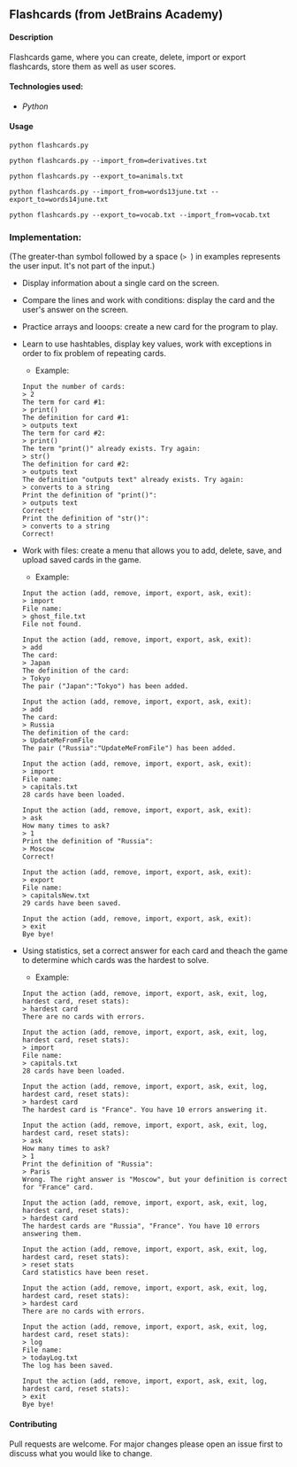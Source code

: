 ## Flashcards (from JetBrains Academy)

#### Description 
Flashcards game, where you can create, delete, import or export flashcards, store them as well as user scores.

#### Technologies used:
- *Python*

#### Usage 
```
python flashcards.py
```
```
python flashcards.py --import_from=derivatives.txt
```
```
python flashcards.py --export_to=animals.txt
```
```
python flashcards.py --import_from=words13june.txt --export_to=words14june.txt
```
```
python flashcards.py --export_to=vocab.txt --import_from=vocab.txt
```
### Implementation:
(The greater-than symbol followed by a space (```> ```) in examples represents the user input. It's not part of the input.)

- Display information about a single card on the screen.
- Compare the lines and work with conditions: display the card and the user's answer on the screen.
- Practice arrays and looops: create a new card for the program to play.
- Learn to use hashtables, display key values, work with exceptions in order to fix problem of repeating cards.
	- Example:
	```
	Input the number of cards:
	> 2
	The term for card #1:
	> print()
	The definition for card #1:
	> outputs text
	The term for card #2:
	> print()
	The term "print()" already exists. Try again:
	> str()
	The definition for card #2:
	> outputs text
	The definition "outputs text" already exists. Try again:
	> converts to a string
	Print the definition of "print()":
	> outputs text
	Correct!
	Print the definition of "str()":
	> converts to a string
	Correct!
	```
	
- Work with files: create a menu that allows you to add, delete, save, and upload saved cards in the game.
	- Example:
	```
	Input the action (add, remove, import, export, ask, exit):
	> import
	File name:
	> ghost_file.txt
	File not found.

	Input the action (add, remove, import, export, ask, exit):
	> add
	The card:
	> Japan
	The definition of the card:
	> Tokyo
	The pair ("Japan":"Tokyo") has been added.

	Input the action (add, remove, import, export, ask, exit):
	> add
	The card:
	> Russia
	The definition of the card:
	> UpdateMeFromFile
	The pair ("Russia":"UpdateMeFromFile") has been added.

	Input the action (add, remove, import, export, ask, exit):
	> import
	File name:
	> capitals.txt
	28 cards have been loaded.

	Input the action (add, remove, import, export, ask, exit):
	> ask
	How many times to ask?
	> 1
	Print the definition of "Russia":
	> Moscow
	Correct!

	Input the action (add, remove, import, export, ask, exit):
	> export
	File name:
	> capitalsNew.txt
	29 cards have been saved.

	Input the action (add, remove, import, export, ask, exit):
	> exit
	Bye bye!
	```

- Using statistics, set a correct answer for each card and theach the game to determine which cards was the hardest to solve.
	- Example:
	```
	Input the action (add, remove, import, export, ask, exit, log, hardest card, reset stats):
	> hardest card
	There are no cards with errors.

	Input the action (add, remove, import, export, ask, exit, log, hardest card, reset stats):
	> import
	File name:
	> capitals.txt
	28 cards have been loaded.

	Input the action (add, remove, import, export, ask, exit, log, hardest card, reset stats):
	> hardest card
	The hardest card is "France". You have 10 errors answering it.

	Input the action (add, remove, import, export, ask, exit, log, hardest card, reset stats):
	> ask
	How many times to ask?
	> 1
	Print the definition of "Russia":
	> Paris
	Wrong. The right answer is "Moscow", but your definition is correct for "France" card.

	Input the action (add, remove, import, export, ask, exit, log, hardest card, reset stats):
	> hardest card
	The hardest cards are "Russia", "France". You have 10 errors answering them.

	Input the action (add, remove, import, export, ask, exit, log, hardest card, reset stats):
	> reset stats
	Card statistics have been reset.

	Input the action (add, remove, import, export, ask, exit, log, hardest card, reset stats):
	> hardest card
	There are no cards with errors.

	Input the action (add, remove, import, export, ask, exit, log, hardest card, reset stats):
	> log
	File name:
	> todayLog.txt
	The log has been saved.

	Input the action (add, remove, import, export, ask, exit, log, hardest card, reset stats):
	> exit
	Bye bye!
	```
	
#### Contributing

Pull requests are welcome. For major changes please open an issue first to discuss what you would like to change.